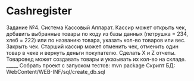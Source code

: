<h1>Cashregister</h1>
Задание №4. Система Кассовый Аппарат. 
Кассир может открыть чек, добавить выбранные товары по коду из базы данных (петрушка = 234, хлеб = 222) или по названию товара, 
указать кол-во товаров или вес. Закрыть чек. 
Старший кассир может отменить чек, отменить один товар в чеке и вернуть деньги покупателю. 
Сделать X и Z отчеты. 
Товаровед может создавать товары и указывать их кол-во на складе.
_____
Собрать проект с запуском тестов: mvn package
Скрипт БД: WebContent/WEB-INF/sql/create_db.sql
